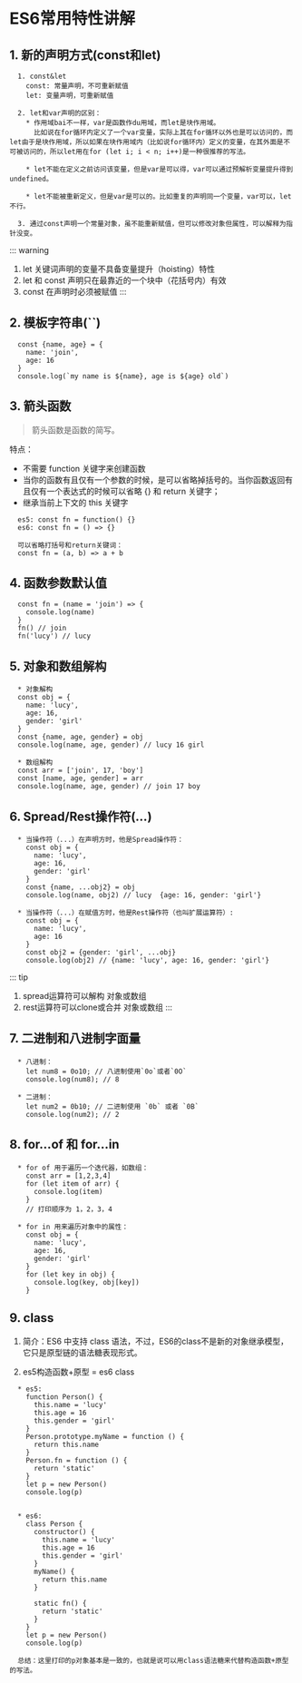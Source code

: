 # ES6常用特性讲解
## 1. 新的声明方式(const和let)
```
  1. const&let
    const: 常量声明，不可重新赋值
    let: 变量声明，可重新赋值

  2. let和var声明的区别：
    * 作用域bai不一样，var是函数作du用域，而let是块作用域。
      比如说在for循环内定义了一个var变量，实际上其在for循环以外也是可以访问的，而let由于是块作用域，所以如果在块作用域内（比如说for循环内）定义的变量，在其外面是不可被访问的，所以let用在for (let i; i < n; i++)是一种很推荐的写法。

    * let不能在定义之前访问该变量，但是var是可以得，var可以通过预解析变量提升得到undefined。

    * let不能被重新定义，但是var是可以的。比如重复的声明同一个变量，var可以，let不行。
  
  3. 通过const声明一个常量对象，虽不能重新赋值，但可以修改对象但属性，可以解释为指针没变。
```
::: warning
  1. let 关键词声明的变量不具备变量提升（hoisting）特性
  2. let 和 const 声明只在最靠近的一个块中（花括号内）有效
  3. const 在声明时必须被赋值
:::

## 2. 模板字符串(``)
```
  const {name, age} = {
    name: 'join',
    age: 16
  }
  console.log(`my name is ${name}, age is ${age} old`)
```

## 3. 箭头函数
> 箭头函数是函数的简写。

特点：
  * 不需要 function 关键字来创建函数
  * 当你的函数有且仅有一个参数的时候，是可以省略掉括号的。当你函数返回有且仅有一个表达式的时候可以省略 {} 和 return 关键字；
  * 继承当前上下文的 this 关键字

```
  es5: const fn = function() {}
  es6: const fn = () => {}

  可以省略打括号和return关键词：
  const fn = (a, b) => a + b
```

## 4. 函数参数默认值
```
  const fn = (name = 'join') => {
    console.log(name)
  }
  fn() // join
  fn('lucy') // lucy
```

## 5. 对象和数组解构
```
  * 对象解构
  const obj = {
    name: 'lucy',
    age: 16,
    gender: 'girl'
  }
  const {name, age, gender} = obj
  console.log(name, age, gender) // lucy 16 girl

  * 数组解构
  const arr = ['join', 17, 'boy']
  const [name, age, gender] = arr
  console.log(name, age, gender) // join 17 boy
```

## 6. Spread/Rest操作符(...)
```
  * 当操作符（...）在声明方时，他是Spread操作符：
    const obj = {
      name: 'lucy',
      age: 16,
      gender: 'girl'
    }
    const {name, ...obj2} = obj
    console.log(name, obj2) // lucy  {age: 16, gender: 'girl'}

  * 当操作符（...）在赋值方时，他是Rest操作符（也叫扩展运算符）:
    const obj = {
      name: 'lucy',
      age: 16
    }
    const obj2 = {gender: 'girl', ...obj}
    console.log(obj2) // {name: 'lucy', age: 16, gender: 'girl'}
```
::: tip
  1. spread运算符可以解构 对象或数组
  2. rest运算符可以clone或合并 对象或数组
:::

## 7. 二进制和八进制字面量
```
  * 八进制：
    let num8 = 0o10; // 八进制使用`0o`或者`0O`
    console.log(num8); // 8
  
  * 二进制：
    let num2 = 0b10; // 二进制使用 `0b` 或者 `0B`
    console.log(num2); // 2
```

## 8. for...of 和 for...in
```
  * for of 用于遍历一个迭代器，如数组：
    const arr = [1,2,3,4]
    for (let item of arr) {
      console.log(item)
    }  
    // 打印顺序为 1，2，3，4

  * for in 用来遍历对象中的属性：
    const obj = {
      name: 'lucy',
      age: 16,
      gender: 'girl'
    }
    for (let key in obj) {
      console.log(key, obj[key])
    }
```

## 9. class
1. 简介：ES6 中支持 class 语法，不过，ES6的class不是新的对象继承模型，它只是原型链的语法糖表现形式。

2. es5构造函数+原型 = es6 class
```
  * es5: 
    function Person() {
      this.name = 'lucy'
      this.age = 16
      this.gender = 'girl'
    }
    Person.prototype.myName = function () {
      return this.name
    }
    Person.fn = function () {
      return 'static'
    }
    let p = new Person()
    console.log(p)


  * es6:
    class Person {
      constructor() {
        this.name = 'lucy'
        this.age = 16
        this.gender = 'girl'
      }
      myName() {
        return this.name
      }

      static fn() {
        return 'static'
      }
    }
    let p = new Person()
    console.log(p)

  总结：这里打印的p对象基本是一致的，也就是说可以用class语法糖来代替构造函数+原型的写法。
```